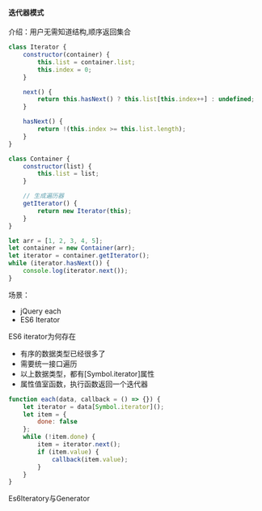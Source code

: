 #### 迭代器模式

介绍：用户无需知道结构,顺序返回集合

```js
class Iterator {
    constructor(container) {
        this.list = container.list;
        this.index = 0;
    }

    next() {
        return this.hasNext() ? this.list[this.index++] : undefined;
    }

    hasNext() {
        return !(this.index >= this.list.length);
    }
}

class Container {
    constructor(list) {
        this.list = list;
    }

    // 生成遍历器
    getIterator() {
        return new Iterator(this);
    }
}

let arr = [1, 2, 3, 4, 5];
let container = new Container(arr);
let iterator = container.getIterator();
while (iterator.hasNext()) {
    console.log(iterator.next());
}
```

场景：

- jQuery each
- ES6 Iterator

ES6 iterator为何存在

- 有序的数据类型已经很多了
- 需要统一接口遍历
- 以上数据类型，都有[Symbol.iterator]属性
- 属性值室函数，执行函数返回一个迭代器

```js
function each(data, callback = () => {}) {
    let iterator = data[Symbol.iterator]();
    let item = {
        done: false
    };
    while (!item.done) {
        item = iterator.next();
        if (item.value) {
            callback(item.value);
        }
    }
}
```

Es6Iteratory与Generator